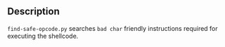 ## Description
`find-safe-opcode.py` searches `bad char` friendly instructions required for executing the shellcode.


 


